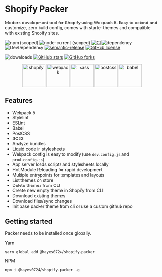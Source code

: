 # Shopify Packer

Modern development tool for Shopify using Webpack 5. Easy to extend and customize, zero build config, comes with starter themes and compatible with existing Shopify sites.

![npm (scoped)](https://img.shields.io/npm/v/@hayes0724/shopify-packer)
![node-current (scoped)](https://img.shields.io/node/v/@hayes0724/shopify-packer)
[![CI](https://github.com/hayes0724/shopify-packer/actions/workflows/ci.yml/badge.svg)](https://github.com/hayes0724/shopify-packer/actions/workflows/ci.yml)
![dependency](https://img.shields.io/david/hayes0724/shopify-packer)
![DevDependency](https://img.shields.io/david/dev/hayes0724/shopify-packer)
[![semantic-release](https://img.shields.io/badge/%20%20%F0%9F%93%A6%F0%9F%9A%80-semantic--release-e10079.svg)](https://github.com/semantic-release/semantic-release)
[![GitHub license](https://img.shields.io/github/license/hayes0724/shopify-packer.svg)](https://github.com/hayes0724/shopify-packer/blob/master/LICENSE)

![downloads](https://img.shields.io/npm/dt/@hayes0724/shopify-packer)
[![GitHub stars](https://img.shields.io/github/stars/hayes0724/shopify-packer.svg?style=social&label=Star&maxAge=2592000)](https://GitHub.com/hayes0724/shopify-packer/stargazers/)
[![GitHub forks](https://img.shields.io/github/forks/hayes0724/shopify-packer.svg?style=social&label=Fork&maxAge=2592000)](https://GitHub.com/hayes0724/shopify-packer/network/)

<p align="center">
    <a href="https://www.shopify.com/?ref=hayes-marketing"><img width="75" height="75" alt="shopify" src="https://hayes0724.github.io/shopify-packer/img/logos/shopify.svg"></a>
    <img height="75" alt="webpack" src="https://hayes0724.github.io/shopify-packer/img/logos/webpack.svg">
    <img height="75" alt="sass" src="https://hayes0724.github.io/shopify-packer/img/logos/sass.svg">
    <img height="75" alt="postcss" src="https://hayes0724.github.io/shopify-packer/img/logos/postcss.svg">   
    <img height="75" alt="babel" src="https://hayes0724.github.io/shopify-packer/img/logos/babel.png">
</p>

## Features
- Webpack 5
- Stylelint
- ESLint
- Babel
- PostCSS
- SCSS
- Analyze bundles
- Liquid code in stylesheets
- Webpack config is easy to modify (use `dev.config.js` and `prod.config.js`)
- App server loads scripts and stylesheets locally
- Hot Module Reloading for rapid development
- Multiple entrypoints for templates and layouts
- List themes on store
- Delete themes from CLI
- Create new empty theme in Shopify from CLI
- Download existing themes
- Download files/sync changes
- Init base packer theme from cli or use a custom github repo

## Getting started
Packer needs to be installed once globally.

Yarn
```shell
yarn global add @hayes0724/shopify-packer
```

NPM
```shell
npm i @hayes0724/shopify-packer -g
```

